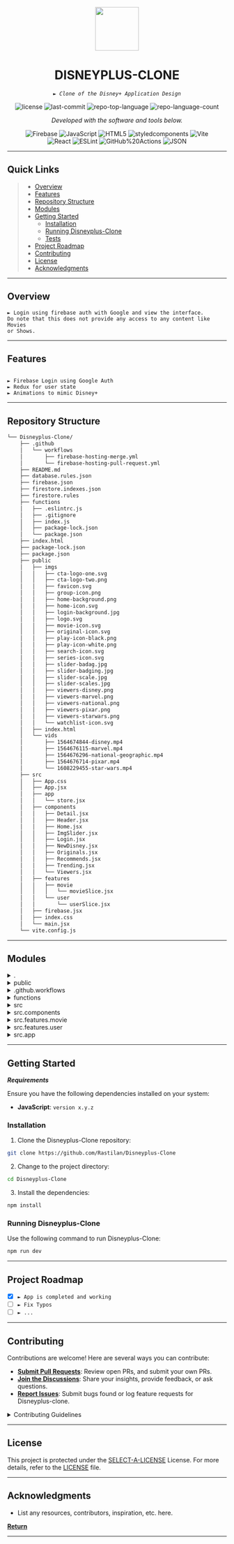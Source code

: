 <p align="center">
  <img src="https://cdn-icons-png.flaticon.com/512/6295/6295417.png" width="100" />
</p>
<p align="center">
    <h1 align="center">DISNEYPLUS-CLONE</h1>
</p>
<p align="center">
    <em><code>► Clone of the Disney+ Application Design</code></em>
</p>
<p align="center">
	<img src="https://img.shields.io/github/license/Rastilan/Disneyplus-Clone?style=flat&color=0080ff" alt="license">
	<img src="https://img.shields.io/github/last-commit/Rastilan/Disneyplus-Clone?style=flat&logo=git&logoColor=white&color=0080ff" alt="last-commit">
	<img src="https://img.shields.io/github/languages/top/Rastilan/Disneyplus-Clone?style=flat&color=0080ff" alt="repo-top-language">
	<img src="https://img.shields.io/github/languages/count/Rastilan/Disneyplus-Clone?style=flat&color=0080ff" alt="repo-language-count">
<p>
<p align="center">
		<em>Developed with the software and tools below.</em>
</p>
<p align="center">
	<img src="https://img.shields.io/badge/Firebase-FFCA28.svg?style=flat&logo=Firebase&logoColor=black" alt="Firebase">
	<img src="https://img.shields.io/badge/JavaScript-F7DF1E.svg?style=flat&logo=JavaScript&logoColor=black" alt="JavaScript">
	<img src="https://img.shields.io/badge/HTML5-E34F26.svg?style=flat&logo=HTML5&logoColor=white" alt="HTML5">
	<img src="https://img.shields.io/badge/styledcomponents-DB7093.svg?style=flat&logo=styled-components&logoColor=white" alt="styledcomponents">
	<img src="https://img.shields.io/badge/Vite-646CFF.svg?style=flat&logo=Vite&logoColor=white" alt="Vite">
	<br>
	<img src="https://img.shields.io/badge/React-61DAFB.svg?style=flat&logo=React&logoColor=black" alt="React">
	<img src="https://img.shields.io/badge/ESLint-4B32C3.svg?style=flat&logo=ESLint&logoColor=white" alt="ESLint">
	<img src="https://img.shields.io/badge/GitHub%20Actions-2088FF.svg?style=flat&logo=GitHub-Actions&logoColor=white" alt="GitHub%20Actions">
	<img src="https://img.shields.io/badge/JSON-000000.svg?style=flat&logo=JSON&logoColor=white" alt="JSON">
</p>
<hr>

##  Quick Links

> - [ Overview](#-overview)
> - [ Features](#-features)
> - [ Repository Structure](#-repository-structure)
> - [ Modules](#-modules)
> - [ Getting Started](#-getting-started)
>   - [ Installation](#-installation)
>   - [ Running Disneyplus-Clone](#-running-Disneyplus-Clone)
>   - [ Tests](#-tests)
> - [ Project Roadmap](#-project-roadmap)
> - [ Contributing](#-contributing)
> - [ License](#-license)
> - [ Acknowledgments](#-acknowledgments)

---

##  Overview

<code>► Login using firebase auth with Google and view the interface. Do note that this does not provide any access to any content like Movies or Shows.</code>

---

##  Features

<code>
► Firebase Login using Google Auth
► Redux for user state
► Animations to mimic Disney+
</code>

---

##  Repository Structure

```sh
└── Disneyplus-Clone/
    ├── .github
    │   └── workflows
    │       ├── firebase-hosting-merge.yml
    │       └── firebase-hosting-pull-request.yml
    ├── README.md
    ├── database.rules.json
    ├── firebase.json
    ├── firestore.indexes.json
    ├── firestore.rules
    ├── functions
    │   ├── .eslintrc.js
    │   ├── .gitignore
    │   ├── index.js
    │   ├── package-lock.json
    │   └── package.json
    ├── index.html
    ├── package-lock.json
    ├── package.json
    ├── public
    │   ├── imgs
    │   │   ├── cta-logo-one.svg
    │   │   ├── cta-logo-two.png
    │   │   ├── favicon.svg
    │   │   ├── group-icon.png
    │   │   ├── home-background.png
    │   │   ├── home-icon.svg
    │   │   ├── login-background.jpg
    │   │   ├── logo.svg
    │   │   ├── movie-icon.svg
    │   │   ├── original-icon.svg
    │   │   ├── play-icon-black.png
    │   │   ├── play-icon-white.png
    │   │   ├── search-icon.svg
    │   │   ├── series-icon.svg
    │   │   ├── slider-badag.jpg
    │   │   ├── slider-badging.jpg
    │   │   ├── slider-scale.jpg
    │   │   ├── slider-scales.jpg
    │   │   ├── viewers-disney.png
    │   │   ├── viewers-marvel.png
    │   │   ├── viewers-national.png
    │   │   ├── viewers-pixar.png
    │   │   ├── viewers-starwars.png
    │   │   └── watchlist-icon.svg
    │   ├── index.html
    │   └── vids
    │       ├── 1564674844-disney.mp4
    │       ├── 1564676115-marvel.mp4
    │       ├── 1564676296-national-geographic.mp4
    │       ├── 1564676714-pixar.mp4
    │       └── 1608229455-star-wars.mp4
    ├── src
    │   ├── App.css
    │   ├── App.jsx
    │   ├── app
    │   │   └── store.jsx
    │   ├── components
    │   │   ├── Detail.jsx
    │   │   ├── Header.jsx
    │   │   ├── Home.jsx
    │   │   ├── ImgSlider.jsx
    │   │   ├── Login.jsx
    │   │   ├── NewDisney.jsx
    │   │   ├── Originals.jsx
    │   │   ├── Recommends.jsx
    │   │   ├── Trending.jsx
    │   │   └── Viewers.jsx
    │   ├── features
    │   │   ├── movie
    │   │   │   └── movieSlice.jsx
    │   │   └── user
    │   │       └── userSlice.jsx
    │   ├── firebase.jsx
    │   ├── index.css
    │   └── main.jsx
    └── vite.config.js
```

---

##  Modules

<details closed><summary>.</summary>

| File                                                                                                      | Summary                         |
| ---                                                                                                       | ---                             |
| [index.html](https://github.com/Rastilan/Disneyplus-Clone/blob/master/index.html)                         | <code>► </code> |
| [database.rules.json](https://github.com/Rastilan/Disneyplus-Clone/blob/master/database.rules.json)       | <code>► </code> |
| [vite.config.js](https://github.com/Rastilan/Disneyplus-Clone/blob/master/vite.config.js)                 | <code>► </code> |
| [package.json](https://github.com/Rastilan/Disneyplus-Clone/blob/master/package.json)                     | <code>► </code> |
| [firebase.json](https://github.com/Rastilan/Disneyplus-Clone/blob/master/firebase.json)                   | <code>► </code> |
| [firestore.rules](https://github.com/Rastilan/Disneyplus-Clone/blob/master/firestore.rules)               | <code>► </code> |
| [package-lock.json](https://github.com/Rastilan/Disneyplus-Clone/blob/master/package-lock.json)           | <code>► </code> |
| [firestore.indexes.json](https://github.com/Rastilan/Disneyplus-Clone/blob/master/firestore.indexes.json) | <code>► </code> |

</details>

<details closed><summary>public</summary>

| File                                                                                     | Summary                         |
| ---                                                                                      | ---                             |
| [index.html](https://github.com/Rastilan/Disneyplus-Clone/blob/master/public/index.html) | <code>► The primary HTML file </code> |

</details>

<details closed><summary>.github.workflows</summary>

| File                                                                                                                                              | Summary                         |
| ---                                                                                                                                               | ---                             |
| [firebase-hosting-pull-request.yml](https://github.com/Rastilan/Disneyplus-Clone/blob/master/.github/workflows/firebase-hosting-pull-request.yml) | <code>► </code> |
| [firebase-hosting-merge.yml](https://github.com/Rastilan/Disneyplus-Clone/blob/master/.github/workflows/firebase-hosting-merge.yml)               | <code>► </code> |

</details>

<details closed><summary>functions</summary>

| File                                                                                                      | Summary                         |
| ---                                                                                                       | ---                             |
| [.eslintrc.js](https://github.com/Rastilan/Disneyplus-Clone/blob/master/functions/.eslintrc.js)           | <code>► </code> |
| [package.json](https://github.com/Rastilan/Disneyplus-Clone/blob/master/functions/package.json)           | <code>► </code> |
| [index.js](https://github.com/Rastilan/Disneyplus-Clone/blob/master/functions/index.js)                   | <code>► </code> |
| [package-lock.json](https://github.com/Rastilan/Disneyplus-Clone/blob/master/functions/package-lock.json) | <code>► </code> |

</details>

<details closed><summary>src</summary>

| File                                                                                      | Summary                         |
| ---                                                                                       | ---                             |
| [App.jsx](https://github.com/Rastilan/Disneyplus-Clone/blob/master/src/App.jsx)           | <code>► </code> |
| [App.css](https://github.com/Rastilan/Disneyplus-Clone/blob/master/src/App.css)           | <code>► </code> |
| [firebase.jsx](https://github.com/Rastilan/Disneyplus-Clone/blob/master/src/firebase.jsx) | <code>► </code> |
| [index.css](https://github.com/Rastilan/Disneyplus-Clone/blob/master/src/index.css)       | <code>► </code> |
| [main.jsx](https://github.com/Rastilan/Disneyplus-Clone/blob/master/src/main.jsx)         | <code>► </code> |

</details>

<details closed><summary>src.components</summary>

| File                                                                                                     | Summary                         |
| ---                                                                                                      | ---                             |
| [ImgSlider.jsx](https://github.com/Rastilan/Disneyplus-Clone/blob/master/src/components/ImgSlider.jsx)   | <code>► </code> |
| [Viewers.jsx](https://github.com/Rastilan/Disneyplus-Clone/blob/master/src/components/Viewers.jsx)       | <code>► </code> |
| [Login.jsx](https://github.com/Rastilan/Disneyplus-Clone/blob/master/src/components/Login.jsx)           | <code>► </code> |
| [NewDisney.jsx](https://github.com/Rastilan/Disneyplus-Clone/blob/master/src/components/NewDisney.jsx)   | <code>► </code> |
| [Home.jsx](https://github.com/Rastilan/Disneyplus-Clone/blob/master/src/components/Home.jsx)             | <code>► </code> |
| [Recommends.jsx](https://github.com/Rastilan/Disneyplus-Clone/blob/master/src/components/Recommends.jsx) | <code>► </code> |
| [Originals.jsx](https://github.com/Rastilan/Disneyplus-Clone/blob/master/src/components/Originals.jsx)   | <code>► </code> |
| [Header.jsx](https://github.com/Rastilan/Disneyplus-Clone/blob/master/src/components/Header.jsx)         | <code>► </code> |
| [Trending.jsx](https://github.com/Rastilan/Disneyplus-Clone/blob/master/src/components/Trending.jsx)     | <code>► </code> |
| [Detail.jsx](https://github.com/Rastilan/Disneyplus-Clone/blob/master/src/components/Detail.jsx)         | <code>► </code> |

</details>

<details closed><summary>src.features.movie</summary>

| File                                                                                                         | Summary                         |
| ---                                                                                                          | ---                             |
| [movieSlice.jsx](https://github.com/Rastilan/Disneyplus-Clone/blob/master/src/features/movie/movieSlice.jsx) | <code>► </code> |

</details>

<details closed><summary>src.features.user</summary>

| File                                                                                                      | Summary                         |
| ---                                                                                                       | ---                             |
| [userSlice.jsx](https://github.com/Rastilan/Disneyplus-Clone/blob/master/src/features/user/userSlice.jsx) | <code>► </code> |

</details>

<details closed><summary>src.app</summary>

| File                                                                                    | Summary                         |
| ---                                                                                     | ---                             |
| [store.jsx](https://github.com/Rastilan/Disneyplus-Clone/blob/master/src/app/store.jsx) | <code>► </code> |

</details>

---

##  Getting Started

***Requirements***

Ensure you have the following dependencies installed on your system:

* **JavaScript**: `version x.y.z`

###  Installation

1. Clone the Disneyplus-Clone repository:

```sh
git clone https://github.com/Rastilan/Disneyplus-Clone
```

2. Change to the project directory:

```sh
cd Disneyplus-Clone
```

3. Install the dependencies:

```sh
npm install
```

###  Running Disneyplus-Clone

Use the following command to run Disneyplus-Clone:

```sh
npm run dev
```

---

##  Project Roadmap

- [X] `► App is completed and working`
- [ ] `► Fix Typos`
- [ ] `► ...`

---

##  Contributing

Contributions are welcome! Here are several ways you can contribute:

- **[Submit Pull Requests](https://github.com/Rastilan/Disneyplus-Clone/blob/main/CONTRIBUTING.md)**: Review open PRs, and submit your own PRs.
- **[Join the Discussions](https://github.com/Rastilan/Disneyplus-Clone/discussions)**: Share your insights, provide feedback, or ask questions.
- **[Report Issues](https://github.com/Rastilan/Disneyplus-Clone/issues)**: Submit bugs found or log feature requests for Disneyplus-clone.

<details closed>
    <summary>Contributing Guidelines</summary>

1. **Fork the Repository**: Start by forking the project repository to your GitHub account.
2. **Clone Locally**: Clone the forked repository to your local machine using a Git client.
   ```sh
   git clone https://github.com/Rastilan/Disneyplus-Clone
   ```
3. **Create a New Branch**: Always work on a new branch, giving it a descriptive name.
   ```sh
   git checkout -b new-feature-x
   ```
4. **Make Your Changes**: Develop and test your changes locally.
5. **Commit Your Changes**: Commit with a clear message describing your updates.
   ```sh
   git commit -m 'Implemented new feature x.'
   ```
6. **Push to GitHub**: Push the changes to your forked repository.
   ```sh
   git push origin new-feature-x
   ```
7. **Submit a Pull Request**: Create a PR against the original project repository. Clearly describe the changes and their motivations.

Once your PR is reviewed and approved, it will be merged into the main branch.

</details>

---

##  License

This project is protected under the [SELECT-A-LICENSE](https://choosealicense.com/licenses) License. For more details, refer to the [LICENSE](https://choosealicense.com/licenses/) file.

---

##  Acknowledgments

- List any resources, contributors, inspiration, etc. here.

[**Return**](#-quick-links)

---
